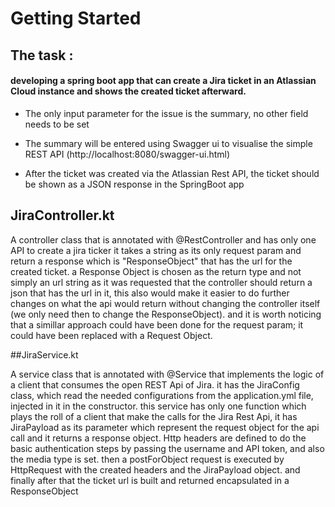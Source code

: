 # Getting Started

## The task :



#### developing a spring boot app that can create a Jira ticket in an Atlassian Cloud instance and shows the created ticket afterward.


* The only input parameter for the issue is the summary, no other field needs to be set



* The summary will be entered using Swagger ui to visualise the simple REST API (http://localhost:8080/swagger-ui.html)


* After the ticket was created via the Atlassian Rest API, the ticket should be shown as a JSON response in the SpringBoot app



## JiraController.kt

A controller class that is annotated with @RestController and has only one API to create a jira ticker
it takes a string as its only request param and return a response which is "ResponseObject" that has the url for the created ticket.
a Response Object is chosen as the return type and not simply an url string as it was requested that the controller should return a json that has the url in it, this also would make it easier to do further changes on what the api would return without changing the controller itself (we only need then to change the ResponseObject).
and it is worth noticing that a simillar approach could have been done for the request param; it could have been replaced with a Request Object.


##JiraService.kt

A service class that is annotated with @Service that implements the logic of a client that consumes the open REST Api of Jira.
it has the JiraConfig class, which read the needed configurations from the application.yml file, injected in it in the constructor. 
this service has only one function which plays the roll of a client that make the calls for the Jira Rest Api, it has JiraPayload as its parameter which represent the request object for the api call and it returns a response object.
Http headers are defined to do the basic authentication steps by passing the username and API token, and also the media type is set.
then a postForObject request is executed by HttpRequest with the created headers and the JiraPayload object.
and finally after that the ticket url is built and returned encapsulated in a ResponseObject